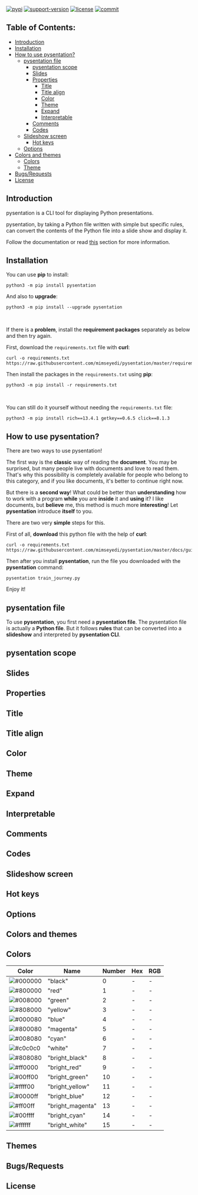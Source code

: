[![pypi](https://img.shields.io/pypi/v/pysentation.svg)](https://pypi.org/project/pysentation/) [![support-version](https://img.shields.io/pypi/pyversions/pysentation)](https://img.shields.io/pypi/pyversions/pysentation) [![license](https://img.shields.io/github/license/mimseyedi/pysentation.svg)](https://github.com/mimseyedi/pysentation/blob/master/LICENSE) [![commit](https://img.shields.io/github/last-commit/mimseyedi/pysentation)](https://github.com/mimseyedi/pysentation/commits/master)

## Table of Contents: <a class="anchor" id="contents"></a>
* [Introduction](#intro) 
* [Installation](#install)
* [How to use pysentation?](#usage)
  * [pysentation file](#pysentation_file)
    * [pysentation scope](#scope)
    * [Slides](#slides)
    * [Properties](#props)
      * [Title](#title)
      * [Title align](#title_align)
      * [Color](#color)
      * [Theme](#theme)
      * [Expand](#expand)
      * [Interpretable](#interpretable)
    * [Comments](#comments)
    * [Codes](#codes)
  * [Slideshow screen](#slideshow)
    * [Hot keys](#hot_keys)
  * [Options](#options)
* [Colors and themes](#colors_and_themes)
  * [Colors](#colors)
  * [Theme](#theme)
* [Bugs/Requests](#bugs_requests)
* [License](#license)

## Introduction <a class="anchor" id="intro"></a>

pysentation is a CLI tool for displaying Python presentations.

pysentation, by taking a Python file written with simple but specific rules, can convert the contents of the Python file into a slide show and display it.

Follow the documentation or read <a href="#">this</a> section for more information.

## Installation <a class="anchor" id="install"></a>
You can use **pip** to install:
```
python3 -m pip install pysentation
```

And also to **upgrade**:
```
python3 -m pip install --upgrade pysentation
```

<br/>

If there is a **problem**, install the **requirement packages** separately as below and then try again.

First, download the `requirements.txt` file with **curl**:
```
curl -o requirements.txt https://raw.githubusercontent.com/mimseyedi/pysentation/master/requirements.txt
```

Then install the packages in the `requirements.txt` using **pip**:
```
python3 -m pip install -r requirements.txt
```

<br/>

You can still do it yourself without needing the `requirements.txt` file:
```
python3 -m pip install rich==13.4.1 getkey==0.6.5 click==8.1.3
```

## How to use pysentation? <a class="anchor" id="usage"></a>
There are two ways to use pysentation!

The first way is the **classic** way of reading the **document**. You may be surprised, but many people live with documents and love to read them. That's why this possibility is completely available for people who belong to this category, and if you like documents, it's better to continue right now.

But there is a **second way**! What could be better than **understanding** how to work with a program **while** you are **inside** it and **using** it? I like documents, but **believe** me, this method is much more **interesting**! Let **pysentation** introduce **itself** to you.

There are two very **simple** steps for this.

First of all, **download** this python file with the help of **curl**:
```
curl -o requirements.txt https://raw.githubusercontent.com/mimseyedi/pysentation/master/docs/guide/train_journey.py
```

Then after you install **pysentation**, run the file you downloaded with the **pysentation** command:
```
pysentation train_journey.py
```

Enjoy it!

## pysentation file <a class="anchor" id="pysentation_file"></a>
To use **pysentation**, you first need a **pysentation file**. The pysentation file is actually a **Python file**. But it follows **rules** that can be converted into a **slideshow** and interpreted by **pysentation CLI**.

## pysentation scope <a class="anchor" id="scope"></a>

## Slides <a class="anchor" id="slides"></a>

## Properties <a class="anchor" id="props"></a>

## Title <a class="anchor" id="title"></a>

## Title align <a class="anchor" id="title_align"></a>

## Color <a class="anchor" id="color"></a>

## Theme <a class="anchor" id="theme"></a>

## Expand <a class="anchor" id="expand"></a>

## Interpretable <a class="anchor" id="interpretable"></a>

## Comments <a class="anchor" id="comments"></a>

## Codes <a class="anchor" id="codes"></a>

## Slideshow screen <a class="anchor" id="slideshow"></a>

## Hot keys <a class="anchor" id="hot_keys"></a>

## Options <a class="anchor" id="options"></a>

## Colors and themes <a class="anchor" id="colors_and_themes"></a>

## Colors <a class="anchor" id="colors"></a>
| Color                                                     | Name             | Number | Hex | RGB  |
|-----------------------------------------------------------|------------------|--------| --- |------|
| ![#000000](https://placehold.co/205x30/000000/000000.png) | "black"          | 0      |-|-|
| ![#800000](https://placehold.co/205x30/800000/800000.png) | "red"            | 1      |-|-|
| ![#008000](https://placehold.co/205x30/008000/008000.png) | "green"          | 2      |-|-|
| ![#808000](https://placehold.co/205x30/808000/808000.png) | "yellow"         | 3      |-|-|
| ![#000080](https://placehold.co/205x30/000080/000080.png) | "blue"           | 4      |-|-|
| ![#800080](https://placehold.co/205x30/800080/800080.png) | "magenta"        | 5      |-|-|
| ![#008080](https://placehold.co/205x30/008080/008080.png) | "cyan"           | 6      |-|-|
| ![#c0c0c0](https://placehold.co/205x30/c0c0c0/c0c0c0.png) | "white"          | 7      |-|-|
| ![#808080](https://placehold.co/205x30/808080/808080.png) | "bright_black"   | 8      |-|-|
| ![#ff0000](https://placehold.co/205x30/ff0000/ff0000.png) | "bright_red"     | 9      |-|-|
| ![#00ff00](https://placehold.co/205x30/00ff00/00ff00.png) | "bright_green"   | 10     |-|-|
| ![#ffff00](https://placehold.co/205x30/ffff00/ffff00.png) | "bright_yellow"  | 11     |-|-|
| ![#0000ff](https://placehold.co/205x30/0000ff/0000ff.png) | "bright_blue"    | 12     |-|-|
| ![#ff00ff](https://placehold.co/205x30/ff00ff/ff00ff.png) | "bright_magenta" | 13     |-|-|
| ![#00ffff](https://placehold.co/205x30/00ffff/00ffff.png) | "bright_cyan"    | 14     |-|-|
| ![#ffffff](https://placehold.co/205x30/ffffff/ffffff.png) | "bright_white"   | 15     |-|-|
## Themes <a class="anchor" id="themes"></a>

## Bugs/Requests <a class="anchor" id="bugs_requests"></a>

## License <a class="anchor" id="license"></a>